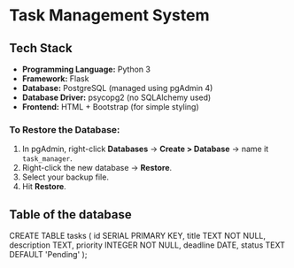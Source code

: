 # Task Management System

## Tech Stack

- **Programming Language:** Python 3
- **Framework:** Flask
- **Database:** PostgreSQL (managed using pgAdmin 4)
- **Database Driver:** psycopg2 (no SQLAlchemy used)
- **Frontend:** HTML + Bootstrap (for simple styling)


### To Restore the Database:
1. In pgAdmin, right-click **Databases** → **Create > Database** → name it `task_manager`.
2. Right-click the new database → **Restore**.
3. Select your backup file.
4. Hit **Restore**.


## Table of the database
CREATE TABLE tasks (
    id SERIAL PRIMARY KEY,
    title TEXT NOT NULL,
    description TEXT,
    priority INTEGER NOT NULL,
    deadline DATE,
    status TEXT DEFAULT 'Pending'
);
